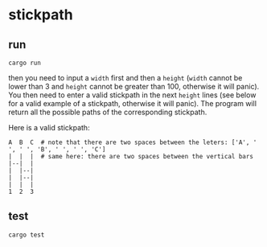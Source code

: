 # stickpath

## run

```
cargo run
```

then you need to input a `width` first and then a `height` (`width` cannot be lower than 3 and `height` cannot be greater than 100, otherwise it will panic).
You then need to enter a valid stickpath in the next `height` lines (see below for a valid example of a stickpath, otherwise it will panic).
The program will return all the possible paths of the corresponding stickpath.


Here is a valid stickpath:
```
A  B  C  # note that there are two spaces between the leters: ['A', ' ', ' ', 'B', ' ', ' ', 'C']
|  |  |  # same here: there are two spaces between the vertical bars
|--|  |
|  |--|
|  |--|
|  |  |
1  2  3
```

## test

```
cargo test
```
